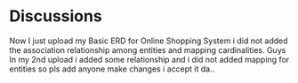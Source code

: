 # Discussions
Now I just upload my Basic ERD for Online Shopping System i did not added the association relationship among entities and mapping cardinalities.
Guys In my 2nd upload i added some relationship and i did not added mapping for entities so pls add anyone make changes i accept it da..
